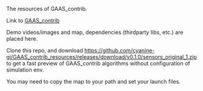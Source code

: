The resources of GAAS_contrib.

Link to [GAAS_contrib](https://github.com/cyanine-gi/GAAS_contrib)

Demo videos/images and map, dependencies (thirdparty libs, etc.) are placed here.

Clone this repo, and download https://github.com/cyanine-gi/GAAS_contrib_resources/releases/download/v0.1.0/sensors_original_1.zip to get a fast preview  of GAAS_contrib algorithms without configuration of simulation env.

You may need to copy the map to your path and set your launch files.
